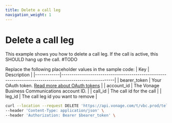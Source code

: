 ```yaml
---
title: Delete a call leg
navigation_weight: 1
---
```


# Delete a call leg

This example shows you how to delete a call leg. If the call is active, this SHOULD hang up the call. #TODO

Replace the following placeholder values in the sample code:
| Key        | Description                                                                                            |
|------------|--------------------------------------------------------------------------------------------------------|
| bearer_token | Your OAuth token. [Read more about OAuth tokens](https://developer.nexmo.com/vonage-business-cloud/vbc-apis/getting-started/authentication) |
| account_id | The Vonage Business Communications account ID. |
| call_id | The call id for the call |
| leg_id | The call leg id you want to remove |  

``` bash
curl --location --request DELETE 'https://api.vonage.com/t/vbc.prod/telephony/v3/cc/accounts/$account_id/calls/$call_id/legs/$leg_id' \
--header 'Content-Type: application/json' \
--header 'Authorization: Bearer $bearer_token' \
```

